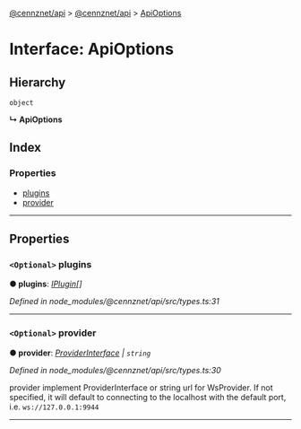 [@cennznet/api](../README.md) > [@cennznet/api](../modules/_cennznet_api.md) > [ApiOptions](../interfaces/_cennznet_api.apioptions.md)

# Interface: ApiOptions

## Hierarchy

 `object`

**↳ ApiOptions**

## Index

### Properties

* [plugins](_cennznet_api.apioptions.md#plugins)
* [provider](_cennznet_api.apioptions.md#provider)

---

## Properties

<a id="plugins"></a>

### `<Optional>` plugins

**● plugins**: *[IPlugin](_cennznet_api.iplugin-1.md)[]*

*Defined in node_modules/@cennznet/api/src/types.ts:31*

___
<a id="provider"></a>

### `<Optional>` provider

**● provider**: *[ProviderInterface](_plugnet.providerinterface.md) \| `string`*

*Defined in node_modules/@cennznet/api/src/types.ts:30*

provider implement ProviderInterface or string url for WsProvider. If not specified, it will default to connecting to the localhost with the default port, i.e. `ws://127.0.0.1:9944`

___

